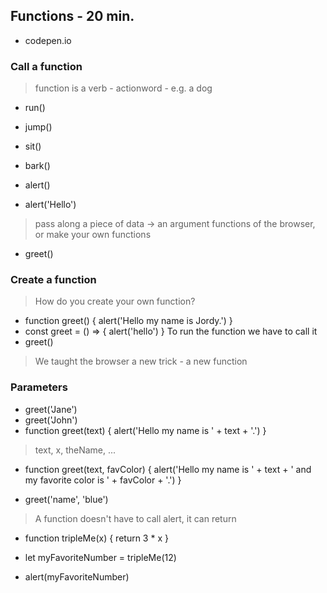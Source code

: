 ## Functions - 20 min.

- codepen.io

### Call a function

> function is a verb - actionword - e.g. a dog

- run()
- jump()
- sit()
- bark()

- alert()
- alert('Hello')

> pass along a piece of data -> an argument
> functions of the browser, or make your own functions

- greet()

### Create a function

> How do you create your own function?

- function greet() {
  alert('Hello my name is Jordy.')
  }
- const greet = () => {
  alert('hello')
  }
  To run the function we have to call it
- greet()

> We taught the browser a new trick - a new function

### Parameters

- greet('Jane')
- greet('John')
- function greet(text) {
  alert('Hello my name is ' + text + '.')
  }

> text, x, theName, ...

- function greet(text, favColor) {
  alert('Hello my name is ' + text + ' and my favorite color is ' + favColor + '.')
  }

- greet('name', 'blue')

> A function doesn't have to call alert, it can return

- function tripleMe(x) {
  return 3 \* x
  }

- let myFavoriteNumber = tripleMe(12)
- alert(myFavoriteNumber)
